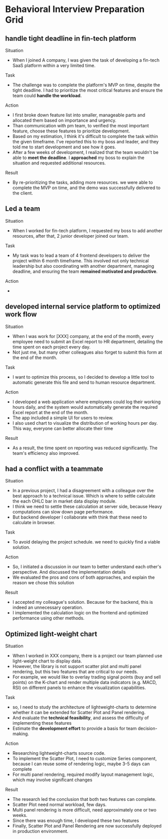 # Behavioral Interview Preparation Grid

## handle tight deadline in fin-tech platform

Situation

- When I joined A company, I was given the task of developing a fin-tech SaaS platform within a very limited time.

Task

- The challenge was to complete the platform's MVP on time, despite the tight deadline. I had to prioritize the most critical features and ensure the team could **handle the workload**.

Action

- I first broke down feature list into smaller, manageable parts and allocated them based on importance and urgency.
- Than communication with pm team, to verified the most important feature, choose these features to prioritize development.
- Based on my estimation, I think it's difficult to complete the task within the given timeframe. I've reported this to my boss and leader, and they told me to start development and see how it goes.
- After a few weeks of development, I realized that the team wouldn't be able to **meet the deadline**. I **approached** my boss to explain the situation and requested additional resources.

Result

- By re-prioritizing the tasks, adding more resources. we were able to complete the MVP on time, and the demo was successfully delivered to the client.

## Led a team

Situation

- When I worked for fin-tech platform, I requested my boss to add another resources, after that, 2 junior developer joined our team.

Task

- My task was to lead a team of 4 frontend developers to deliver the project within 6 month timeframe. This involved not only technical leadership but also coordinating with another department, managing deadline, and ensuring the team **remained motivated and productive**.

Action

-

## developed internal service platform to optimized work flow

Situation

- When I was work for [XXX] company, at the end of the month, every employee need to submit an Excel report to HR department, detailing the time spent on each project every day.
- Not just me, but many other colleagues also forget to submit this form at the end of the month.

Task

- I want to optimize this process, so I decided to develop a little tool to automatic generate this file and send to human resource department.

Action

- I developed a web application where employees could log their working hours daily, and the system would automatically generate the required Excel report at the end of the month.
- The app included a simple UI for users to review.
- I also used chart to visualize the distribution of working hours per day. This way, everyone can better allocate their time

Result

- As a result, the time spent on reporting was reduced significantly. The team's efficiency also improved.

## had a conflict with a teammate

Situation

- In a previous project, I had a disagreement with a colleague over the best approach to a technical issue. Which is where to settle calculate the each OHLC bar in market data display module.
- I think we need to settle these calculation at server side, because Heavy computations can slow down page performance.
- But backend developer I collaborate with think that these need to calculate in browser.

Task

- To avoid delaying the project schedule. we need to quickly find a viable solution.

Action

- So, I initiated a discussion in our team to better understand each other's perspective. And discussed the implementation details
- We evaluated the pros and cons of both approaches, and explain the reason we chose this solution

Result

- I accepted my colleague's solution. Because for the backend, this is indeed an unnecessary operation.
- I implemented the calculation logic on the frontend and optimized performance using other methods.

## Optimized light-weight chart

Situation

- When I worked in XXX company, there is a project our team planned use light-weight chart to display data.
- However, the library is not support scatter plot and multi panel rendering, but this two features that are critical to our needs.
- For example, we would like to overlay trading signal points (buy and sell points) on the K-chart and render multiple data indicators (e.g. MACD, RSI) on different panels to enhance the visualization capabilities.

Task

- so, I need to study the architecture of lightweight-charts to determine whether it can be extended for Scatter Plot and Panel rendering.
- And evaluate the **technical feasibility**, and assess the difficulty of implementing these features
- Estimate the **development effort** to provide a basis for team decision-making.

Action

- Researching lightweight-charts source code.
- To implement the Scatter Plot, I need to customize Series component, because I can reuse some of rendering logic, maybe 3-5 days can complete
- For multi panel rendering, required modify layout management logic, which may involve significant changes

Result

- The research led the conclusion that both two features can complete.
- Scatter Plot need normal workload, few days.
- Multi panel rendering is more difficult, need approximately one or two weeks.
- Since there was enough time, I developed these two features
- Finally, Scatter Plot and Panel Rendering are now successfully deployed in production environment.
